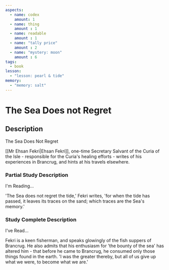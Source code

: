 ```yaml
---
aspects: 
  - name: codex
    amount: 1
  - name: thing
    amount : 1
  - name: readable
    amount : 1
  - name: "tally price"
    amount : 2
  - name: "mystery: moon"
    amount : 6
tags:
  - book
lesson:
  - "lesson: pearl & tide"
memory:
  - "memory: salt"
---
```


# The Sea Does not Regret

## Description
The Sea Does Not Regret

[[Mr Ehsan Fekri|Ehsan Fekri]], one-time Secretary Salvant of the Curia of the Isle - responsible for the Curia's healing efforts - writes of his experiences in Brancrug, and hints at his travels elsewhere.
### Partial Study Description
I'm Reading...

'The Sea does not regret the tide,' Fekri writes, 'for when the tide has passed, it leaves its traces on the sand; which traces are the Sea's memory.'
### Study Complete Description
I've Read...

Fekri is a keen fisherman, and speaks glowingly of the fish suppers of Brancrug. He also admits that his enthusiasm for 'the bounty of the sea' has altered him - that before he came to Brancrug, he consumed only those things found in the earth. 'I was the greater thereby, but all of us give up what we were, to become what we are.'